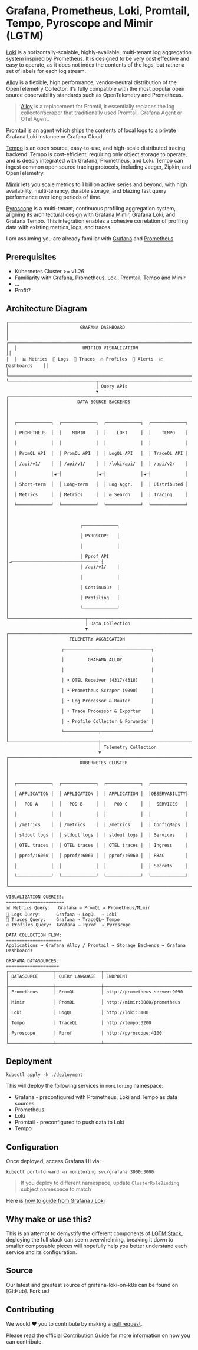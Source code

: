 # Grafana, Prometheus, Loki, Promtail, Tempo, Pyroscope and Mimir (LGTM)

[Loki](https://grafana.com/oss/loki/) is a horizontally-scalable, highly-available, multi-tenant log aggregation system inspired by Prometheus. It is designed to be very cost effective and easy to operate, as it does not index the contents of the logs, but rather a set of labels for each log stream.

[Alloy](https://grafana.com/docs/alloy/latest/introduction/) is a flexible, high performance, vendor-neutral distribution of the OpenTelemetry Collector. It’s fully compatible with the most popular open source observability standards such as OpenTelemetry and Prometheus.

> [Alloy](https://grafana.com/docs/loki/latest/setup/migrate/migrate-to-alloy/) is a replacement for Promtil, it essentially replaces the log collector/scraper that traditionally used Promtail, Grafana Agent or OTel Agent. 

[Promtail](https://grafana.com/docs/loki/latest/clients/promtail/) is an agent which ships the contents of local logs to a private Grafana Loki instance or Grafana Cloud.

[Tempo](https://grafana.com/oss/tempo/) is an open source, easy-to-use, and high-scale distributed tracing backend. Tempo is cost-efficient, requiring only object storage to operate, and is deeply integrated with Grafana, Prometheus, and Loki. Tempo can ingest common open source tracing protocols, including Jaeger, Zipkin, and OpenTelemetry.

[Mimir](https://grafana.com/oss/mimir/) lets you scale metrics to 1 billion active series and beyond, with high availability, multi-tenancy, durable storage, and blazing fast query performance over long periods of time.

[Pyroscope](https://grafana.com/docs/pyroscope/latest/) is a multi-tenant, continuous profiling aggregation system, aligning its architectural design with Grafana Mimir, Grafana Loki, and Grafana Tempo. This integration enables a cohesive correlation of profiling data with existing metrics, logs, and traces.


I am assuming you are already familiar with [Grafana](https://grafana.com/oss/grafana/) and [Prometheus](https://prometheus.io/docs/prometheus/latest/getting_started/)

## Prerequisites
- Kubernetes Cluster >= v1.26
- Familiarity with Grafana, Prometheus, Loki, Promtail, Tempo and Mimir
- ...
- Profit?

## Architecture Diagram

```ascii
┌─────────────────────────────────────────────────────────────────────────────┐
│                           GRAFANA DASHBOARD                                 │
│  ┌─────────────────────────────────────────────────────────────────────────┐│
│  │                         UNIFIED VISUALIZATION                           ││
│  │  📊 Metrics  📝 Logs  🔗 Traces  🔥 Profiles  🚨 Alerts  📈 Dashboards    ││
│  └─────────────────────────────────────────────────────────────────────────┘│
└─────────────────────────────────┬───────────────────────────────────────────┘
                                  │ Query APIs
                                  ▼
┌─────────────────────────────────────────────────────────────────────────────┐
│                          DATA SOURCE BACKENDS                               │
│                                                                             │
│  ┌─────────────┐  ┌─────────────┐  ┌─────────────┐  ┌─────────────┐         │
│  │ PROMETHEUS  │  │    MIMIR    │  │    LOKI     │  │    TEMPO    │         │
│  │             │  │             │  │             │  │             │         │
│  │ PromQL API  │  │ PromQL API  │  │ LogQL API   │  │ TraceQL API │         │
│  │ /api/v1/    │  │ /api/v1/    │  │ /loki/api/  │  │ /api/v2/    │         │
│  │             │◄─┤             │◄─┤             │◄─┤             │         │
│  │ Short-term  │  │ Long-term   │  │ Log Aggr.   │  │ Distributed │         │
│  │ Metrics     │  │ Metrics     │  │ & Search    │  │ Tracing     │         │
│  └─────────────┘  └─────────────┘  └─────────────┘  └─────────────┘         │
│                                                                             │
│                           ┌─────────────┐                                   │
│                           │ PYROSCOPE   │                                   │
│                           │             │                                   │
│                           │ Pprof API   │◄─────────────────────────────────-┤
│                           │ /api/v1/    │                                   │
│                           │             │                                   │
│                           │ Continuous  │                                   │
│                           │ Profiling   │                                   │
│                           └─────────────┘                                   │
└─────────────────────────────┬───────────────────────────────────────────────┘
                              │ Data Collection
                              ▼
┌─────────────────────────────────────────────────────────────────────────────┐
│                       TELEMETRY AGGREGATION                                 │
│                    ┌─────────────────────────────────┐                      │
│                    │         GRAFANA ALLOY           │                      │
│                    │                                 │                      │
│                    │ • OTEL Receiver (4317/4318)     │                      │
│                    │ • Prometheus Scraper (9090)     │                      │
│                    │ • Log Processor & Router        │                      │
│                    │ • Trace Processor & Exporter    │                      │
│                    │ • Profile Collector & Forwarder │                      │
│                    └─────────────┬───────────────────┘                      │
└──────────────────────────────────┼──────────────────────────────────────────┘
                                   │ Telemetry Collection
                                   ▼
┌─────────────────────────────────────────────────────────────────────────────┐
│                           KUBERNETES CLUSTER                                │
│                                                                             │
│  ┌─────────────┐  ┌─────────────┐  ┌─────────────┐  ┌─────────────┐         │
│  │ APPLICATION │  │ APPLICATION │  │ APPLICATION │  │OBSERVABILITY│         │
│  │   POD A     │  │   POD B     │  │   POD C     │  │  SERVICES   │         │
│  │             │  │             │  │             │  │             │         │
│  │ /metrics    │  │ /metrics    │  │ /metrics    │  │ ConfigMaps  │         │
│  │ stdout logs │  │ stdout logs │  │ stdout logs │  │ Services    │         │
│  │ OTEL traces │  │ OTEL traces │  │ OTEL traces │  │ Ingress     │         │
│  │ pprof/:6060 │  │ pprof/:6060 │  │ pprof/:6060 │  │ RBAC        │         │
│  │             │  │             │  │             │  │ Secrets     │         │
│  └─────────────┘  └─────────────┘  └─────────────┘  └─────────────┘         │
└─────────────────────────────────────────────────────────────────────────────┘

VISUALIZATION QUERIES:
======================
📊 Metrics Query:   Grafana → PromQL → Prometheus/Mimir
📝 Logs Query:      Grafana → LogQL  → Loki
🔗 Traces Query:    Grafana → TraceQL→ Tempo  
🔥 Profiles Query:  Grafana → Pprof  → Pyroscope

DATA COLLECTION FLOW:
=====================
Applications → Grafana Alloy / Promtail → Storage Backends → Grafana Dashboards

GRAFANA DATASOURCES:
====================
┌─────────────────┬─────────────────┬──────────────────────────────────────┐
│ DATASOURCE      │ QUERY LANGUAGE  │ ENDPOINT                             │
├─────────────────┼─────────────────┼──────────────────────────────────────┤
│ Prometheus      │ PromQL          │ http://prometheus-server:9090        │
│ Mimir           │ PromQL          │ http://mimir:8080/prometheus         │
│ Loki            │ LogQL           │ http://loki:3100                     │
│ Tempo           │ TraceQL         │ http://tempo:3200                    │
│ Pyroscope       │ Pprof           │ http://pyroscope:4100                │
└─────────────────┴─────────────────┴──────────────────────────────────────┘
```

## Deployment

```shell
kubectl apply -k ./deployment
```

This will deploy the following services in `monitoring` namespace:

- Grafana - preconfigured with Prometheus, Loki and Tempo as data sources
- Prometheus
- Loki
- Promtail - preconfigured to push data to Loki
- Tempo

## Configuration

Once deployed, access Grafana UI via:

```shell
kubectl port-forward -n monitoring svc/grafana 3000:3000
```

> If you deploy to different namespace, update `ClusterRoleBinding` subject namespace to match

Here is [how to guide from Grafana / Loki](https://grafana.com/docs/loki/latest/)

## Why make or use this?

This is an attempt to demystify the different components of [LGTM Stack](https://github.com/grafana/helm-charts/tree/main/charts), deploying the full stack can seem overwhelming, breaking it down to smaller composable pieces will hopefully help you better understand each service and its configuration.

## Source

Our latest and greatest source of grafana-loki-on-k8s can be found on [GitHub]. Fork us!

## Contributing

We would :heart: you to contribute by making a [pull request](https://github.com/saidsef/grafana-loki-on-k8s/pulls).

Please read the official [Contribution Guide](./CONTRIBUTING.md) for more information on how you can contribute.
